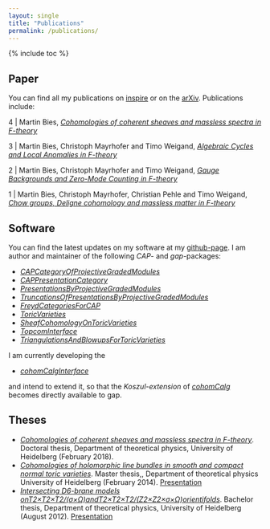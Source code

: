 ```yaml
---
layout: single
title: "Publications"
permalink: /publications/
---
```


{% include toc %}



## Paper

You can find all my publications on [inspire](https://inspirehep.net/author/profile/M.Bies.1) or on the
[arXiv](https://arxiv.org/search/hep-th?searchtype=author&query=Bies%2C+M). Publications include:

4 | Martin Bies, [*Cohomologies of coherent sheaves and massless spectra in F-theory*](https://arxiv.org/abs/1802.08860)

3 | Martin Bies, Christoph Mayrhofer and Timo Weigand, [*Algebraic Cycles and Local Anomalies in F-theory*](https://arxiv.org/abs/1706.08528)

2 | Martin Bies, Christoph Mayrhofer and Timo Weigand, [*Gauge Backgrounds and Zero-Mode Counting in F-theory*](https://arxiv.org/abs/1706.04616)

1 | Martin Bies, Christoph Mayrhofer, Christian Pehle and Timo Weigand, [*Chow groups, Deligne cohomology and massless matter in F-theory*](https://arxiv.org/abs/1402.5144})



## Software
You can find the latest updates on my software at my [github-page](https://github.com/herearound). I am author and maintainer of the following *CAP*- and *gap*-packages:

* [*CAPCategoryOfProjectiveGradedModules*](https://github.com/HereAround/CAPCategoryOfProjectiveGradedModules)
* [*CAPPresentationCategory*](https://github.com/HereAround/CAPPresentationCategory)
* [*PresentationsByProjectiveGradedModules*](https://github.com/HereAround/PresentationsByProjectiveGradedModules)
* [*TruncationsOfPresentationsByProjectiveGradedModules*](https://github.com/HereAround/TruncationsOfPresentationsByProjectiveGradedModules)
* [*FreydCategoriesForCAP*](https://github.com/HereAround/CAP_project/tree/master/FreydCategoriesForCAP)
* [*ToricVarieties*](https://github.com/homalg-project/homalg_project/tree/master/ToricVarieties)
* [*SheafCohomologyOnToricVarieties*](https://github.com/HereAround/SheafCohomologyOnToricVarieties)
* [*TopcomInterface*](https://github.com/HereAround/TopcomInterface)
* [*TriangulationsAndBlowupsForToricVarieties*](https://github.com/HereAround/TriangulationsAndBlowupsForToricVarieties)

I am currently developing the

* [*cohomCalgInterface*](https://github.com/HereAround/cohomCalgInterface)

and intend to extend it, so that the *Koszul-extension* of [*cohomCalg*](https://benjaminjurke.com/academia-and-research/cohomcalg) becomes directly available to gap.



## Theses
* [*Cohomologies of coherent sheaves and massless spectra in F-theory*](https://arxiv.org/abs/1802.08860). Doctoral thesis, Department of theoretical physics, University of Heidelberg (February 2018).
* [*Cohomologies of holomorphic line bundles in smooth and compact normal toric varieties*](/Master_thesis_MartinBies.pdf). Master thesis,, Department of theoretical physics University of Heidelberg (February 2014). [Presentation](/Master_thesis_presentation.pdf)
* [*Intersecting D6-brane models onT2×T2×T2/(σ×Ω)andT2×T2×T2/(Z2×Z2×σ×Ω)orientifolds*](/Bachelor_thesis_MartinBies.pdf). Bachelor thesis, Department of theoretical physics, University of Heidelberg (August 2012). [Presentation](/Bachelor_thesis_presentation.pdf)
